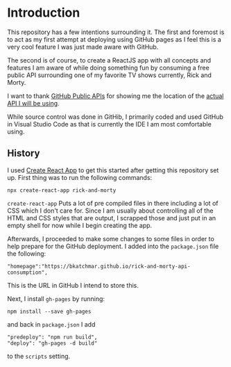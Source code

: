 # Introduction
This repository has a few intentions surrounding it. The first and foremost is to act as my first attempt at deploying using GitHub pages as I feel this is a very cool feature I was just made aware with GitHub.

The second is of course, to create a ReactJS app with all concepts and features I am aware of while doing something fun by consuming a free public API surrounding one of my favorite TV shows currently, Rick and Morty.

I want to thank [GitHub Public APIs](https://github.com/public-apis/public-apis#games--comics) for showing me the location of the [actual API I will be using](https://rickandmortyapi.com/).

While source control was done in GitHib, I primarily coded and used GitHub in Visual Studio Code as that is currently the IDE I am most comfortable using.

## History
I used [Create React App](https://reactjs.org/docs/create-a-new-react-app.html) to get this started after getting this repository set up. First thing was to run the following commands:

```
npx create-react-app rick-and-morty
```

`create-react-app` Puts a lot of pre compiled files in there including a lot of CSS which I don't care for. Since I am usually about controlling all of the HTML and CSS styles that are output, I scrapped those and just put in an empty shell for now while I begin creating the app.

Afterwards, I proceeded to make some changes to some files in order to help prepare for the GitHub deployment. I added into the `package.json` file the following:

```
"homepage":"https://bkatchmar.github.io/rick-and-morty-api-consumption",
```

This is the URL in GitHub I intend to store this.

Next, I install `gh-pages` by running:

```
npm install --save gh-pages
```

and back in `package.json` I add

```
"predeploy": "npm run build",
"deploy": "gh-pages -d build"
```

to the `scripts` setting.